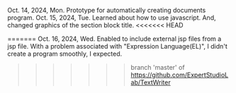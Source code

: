 Oct. 14, 2024, Mon. Prototype for automatically creating documents program.
Oct. 15, 2024, Tue. Learned about how to use javascript.
                  And, changed graphics of the section block title.
<<<<<<< HEAD
                  
=======
Oct. 16, 2024, Wed. Enabled to include external jsp files from a jsp file.
                  With a problem associated with "Expression Language(EL)",
                  I didn't create a program smoothly, I expected.
>>>>>>> branch 'master' of https://github.com/ExpertStudioLab/TextWriter
